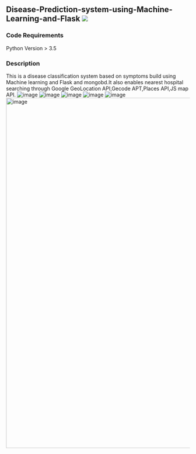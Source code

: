 ## Disease-Prediction-system-using-Machine-Learning-and-Flask [![](https://img.shields.io/github/license/sourcerer-io/hall-of-fame.svg?colorB=ff0000)](https://github.com/yaswanthpalaghat/Disease-Prediction-system-using-Machine-Learning-and-Flask/blob/master/LICENSE)  
### Code Requirements
Python Version > 3.5

### Description
This is a disease classification system based on symptoms build using Machine learning and Flask and mongobd.It also enables nearest hospital searching through Google GeoLocation API,Gecode APT,Places API,JS map API.
![image](https://user-images.githubusercontent.com/64357406/179906735-578cab2e-2edf-49f1-ae62-640f5af79149.png)
![image](https://user-images.githubusercontent.com/64357406/179906752-8de494af-fae7-4abe-be38-3d7c45a8c5f6.png)
![image](https://user-images.githubusercontent.com/64357406/179906788-39937dd1-78f4-4849-b087-ca7f54e774df.png)
![image](https://user-images.githubusercontent.com/64357406/179906836-5cab81d8-bc4f-456c-856d-7fd0af084b82.png)
![image](https://user-images.githubusercontent.com/64357406/179906803-fca05efa-c782-4eb7-b6ea-c8e16177a364.png)
<img width="958" alt="image" src="https://user-images.githubusercontent.com/64357406/179907108-54c674e2-9670-4c70-827f-65520092af39.png">



```
